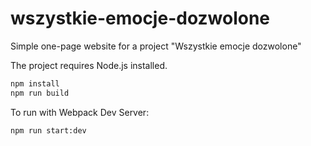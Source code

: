 # wszystkie-emocje-dozwolone
Simple one-page website for a project "Wszystkie emocje dozwolone"

The project requires Node.js installed.

```bash
npm install
npm run build
```
To run with Webpack Dev Server:
```bash
npm run start:dev
```
